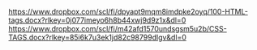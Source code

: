 https://www.dropbox.com/scl/fi/dpyapt9mqm8imdpke2oyq/100-HTML-tags.docx?rlkey=0j077imeyo6h8b44xwj9d9z1x&dl=0
https://www.dropbox.com/scl/fi/m42afd1570undsgsm5u2b/CSS-TAGS.docx?rlkey=85i6k7u3ek1jd82c98799dlgv&dl=0
